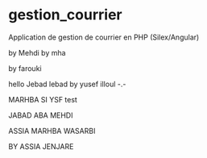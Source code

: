 # gestion_courrier
Application de gestion de courrier en PHP (Silex/Angular)


by Mehdi
by mha

by farouki



hello Jebad lebad
by yusef illoul -.-

MARHBA SI YSF
test

JABAD ABA MEHDI

ASSIA MARHBA WASARBI 

BY ASSIA JENJARE